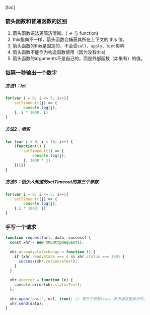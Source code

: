 [toc]

### 箭头函数和普通函数的区别 ###

1. 箭头函数语法更简洁清晰。( => 与 function)
2. this指向不一样，箭头函数会捕获其所在上下文的 this 值。
3. 箭头函数的this是固定的，不会受`call`、`apply`、`bind`影响
4. 箭头函数不能作为构造函数使用（因为没有this)
5. 箭头函数的arguments不是自己的，而是外部函数（如果有）的值。



### 每隔一秒输出一个数字 ###

##### 方法1：let #####

```javascript
for(var i = 0; i <= 5; i++){           
    setTimeout((j) => {                
        console.log(j);            
    }, i * 1000, i)        
}
```



##### 方法2：闭包 #####

```javascript
for (var i = 0; i < 10; i++) {
    (function(j) {
        setTimeout(() => {
            console.log(j);
        }, 1000 * j)
    })(i)
}
```



##### 方法3：很少人知道的setTimeout的第三个参数 #####

```javascript
for(var i = 0; i <= 5; i++){           
    setTimeout((j) => {                
        console.log(j);            
    },i * 1000, i)        
}
```



### 手写一个请求 ###

```javascript
function request(url, data, success) {
  const xhr = new XMLHttpRequest();
 
  xhr.onreadystatechange = function () {
    if (xhr.readyState === 4 && xhr.status === 200) {
      success(xhr.respenseText);
    }
  }
  
  xhr.onerror = function (e) {
    console.error(xhr.statusText);
  };
  
  xhr.open('post', url, true); // 第三个参数true，表示请求是异步的。
  xhr.send(data); 
}
```

